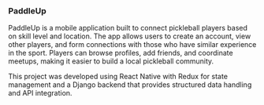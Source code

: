  ### PaddleUp
 
PaddleUp is a mobile application built to connect pickleball players based on skill level and location. The app allows users to create an account, view other players, and form connections with those who have similar experience in the sport. Players can browse profiles, add friends, and coordinate meetups, making it easier to build a local pickleball community.

This project was developed using React Native with Redux for state management and a Django backend that provides structured data handling and API integration.
